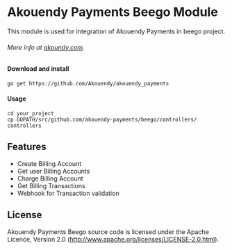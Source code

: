 # Akouendy Payments Beego Module 
This module is used for integration of Akouendy Payments in beego project.

###### More info at [akoundy.com](http://akoundy.com).

#### Download and install

    go get https://github.com/Akouendy/akouendy_payments

#### Usage
```
cd your_project
cp GOPATH/src/github.com/akouendy-payments/beego/controllers/ controllers
```

## Features

* Create Billing Account
* Get user Billing Accounts
* Charge Billing Account
* Get Billing Transactions
* Webhook for Transaction validation


## License

Akouendy Payments Beego source code is licensed under the Apache Licence, Version 2.0
(http://www.apache.org/licenses/LICENSE-2.0.html).